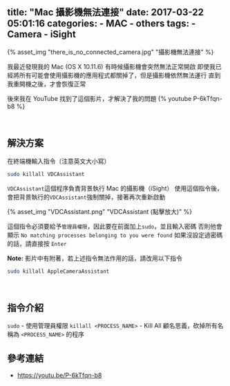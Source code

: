 title: "Mac 攝影機無法連接"
date: 2017-03-22 05:01:16
categories:
    - MAC
    - others
tags:
    - Camera
    - iSight
---

{% asset_img "there_is_no_connected_camera.jpg" "攝影機無法連接" %}

我最近發現我的 Mac (OS X 10.11.6) 有時候攝影機會突然無法正常開啟
即使我已經將所有可能會使用攝影機的應用程式都關掉了，但是攝影機依然無法運行
直到我重開機之後，才會恢復正常

後來我在 YouTube 找到了這個影片，才解決了我的問題
{% youtube P-6kTfqn-b8 %}

<br>

## 解決方案

在終端機輸入指令（注意英文大小寫）

``` bash
sudo killall VDCAssistant
```

`VDCAssistant`這個程序負責背景執行 Mac 的攝影機（iSight）
使用這個指令後，會把背景執行的`VDCAssistant`強制關掉，接著再次重新啟動

{% asset_img "VDCAssistant.png" "VDCAssistant (點擊放大)" %}

這個指令必須要給予`管理員權限`，因此要在前面加上`sudo`，並且輸入密碼
否則他會顯示 `No matching processes belonging to you were found`
如果沒設定過密碼的話，請直接按 `Enter`

__Note:__
影片中有附著，若上述指令無法作用的話，請改用以下指令

``` bash
sudo killall AppleCameraAssistant
```

<br>

## 指令介紹

`sudo` - 使用管理員權限
`killall <PROCESS_NAME>` - Kill All 顧名思義，砍掉所有名稱為 `<PROCESS_NAME>` 的程序

## 參考連結

* https://youtu.be/P-6kTfqn-b8
